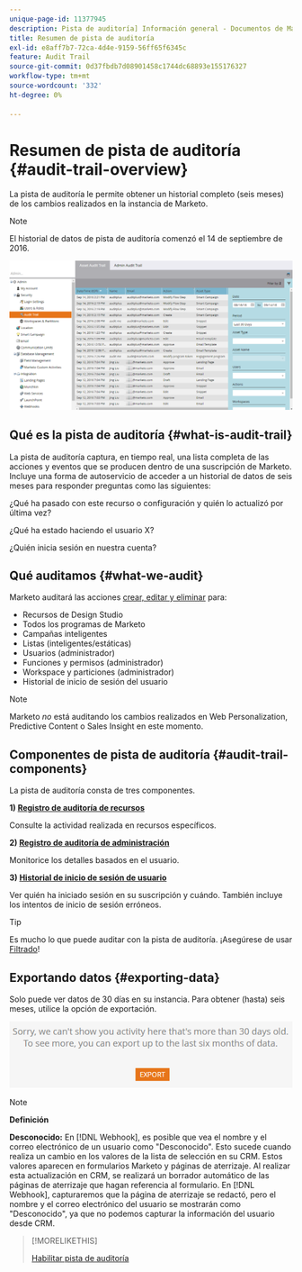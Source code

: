 ```yaml
---
unique-page-id: 11377945
description: Pista de auditoría] Información general - Documentos de Marketo - Documentación del producto
title: Resumen de pista de auditoría
exl-id: e8aff7b7-72ca-4d4e-9159-56ff65f6345c
feature: Audit Trail
source-git-commit: 0d37fbdb7d08901458c1744dc68893e155176327
workflow-type: tm+mt
source-wordcount: '332'
ht-degree: 0%

---
```


# Resumen de pista de auditoría {#audit-trail-overview}

La pista de auditoría le permite obtener un historial completo (seis meses) de los cambios realizados en la instancia de Marketo.

>[!NOTE]
>
>El historial de datos de pista de auditoría comenzó el 14 de septiembre de 2016.

![](assets/audit-trail-overview-1.png)

## Qué es la pista de auditoría {#what-is-audit-trail}

La pista de auditoría captura, en tiempo real, una lista completa de las acciones y eventos que se producen dentro de una suscripción de Marketo. Incluye una forma de autoservicio de acceder a un historial de datos de seis meses para responder preguntas como las siguientes:

¿Qué ha pasado con este recurso o configuración y quién lo actualizó por última vez?

¿Qué ha estado haciendo el usuario X?

¿Quién inicia sesión en nuestra cuenta?

## Qué auditamos {#what-we-audit}

Marketo auditará las acciones [crear, editar y eliminar](/help/marketo/product-docs/administration/audit-trail/change-details-in-audit-trail.md) para:

* Recursos de Design Studio
* Todos los programas de Marketo
* Campañas inteligentes
* Listas (inteligentes/estáticas)
* Usuarios (administrador)
* Funciones y permisos (administrador)
* Workspace y particiones (administrador)
* Historial de inicio de sesión del usuario

>[!NOTE]
>
>Marketo _no_ está auditando los cambios realizados en Web Personalization, Predictive Content o Sales Insight en este momento.

## Componentes de pista de auditoría {#audit-trail-components}

La pista de auditoría consta de tres componentes.

**1) [Registro de auditoría de recursos](/help/marketo/product-docs/administration/audit-trail/change-details-in-audit-trail.md#asset-audit-trail)**

Consulte la actividad realizada en recursos específicos.

**2) [Registro de auditoría de administración](/help/marketo/product-docs/administration/audit-trail/change-details-in-audit-trail.md#admin-audit-trail)**

Monitorice los detalles basados en el usuario.

**3) [Historial de inicio de sesión de usuario](/help/marketo/product-docs/administration/audit-trail/user-login-history.md)**

Ver quién ha iniciado sesión en su suscripción y cuándo. También incluye los intentos de inicio de sesión erróneos.

>[!TIP]
>
>Es mucho lo que puede auditar con la pista de auditoría. ¡Asegúrese de usar [Filtrado](/help/marketo/product-docs/administration/audit-trail/filtering-in-audit-trail.md)!

## Exportando datos {#exporting-data}

Solo puede ver datos de 30 días en su instancia. Para obtener (hasta) seis meses, utilice la opción de exportación.

![](assets/two.png)

>[!NOTE]
>
>**Definición**
>
>**Desconocido:** En [!DNL Webhook], es posible que vea el nombre y el correo electrónico de un usuario como &quot;Desconocido&quot;. Esto sucede cuando realiza un cambio en los valores de la lista de selección en su CRM. Estos valores aparecen en formularios Marketo y páginas de aterrizaje. Al realizar esta actualización en CRM, se realizará un borrador automático de las páginas de aterrizaje que hagan referencia al formulario. En [!DNL Webhook], capturaremos que la página de aterrizaje se redactó, pero el nombre y el correo electrónico del usuario se mostrarán como &quot;Desconocido&quot;, ya que no podemos capturar la información del usuario desde CRM.

>[!MORELIKETHIS]
>
>[Habilitar pista de auditoría](/help/marketo/product-docs/administration/audit-trail/enable-audit-trail.md)

